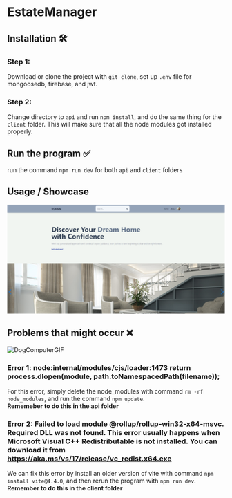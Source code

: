 # EstateManager
## Installation 🛠️
### Step 1: 
Download or clone the project with `git clone`, set up `.env` file for mongoosedb, firebase, and jwt.
### Step 2:
Change directory to `api` and run `npm install`, and do the same thing for the `client` folder. This will make sure that all the node modules got installed properly.
## Run the program ✅
run the command `npm run dev` for both `api` and `client` folders
## Usage / Showcase
![show case of front page](/client/public/image.png)
## Problems that might occur ❌
![DogComputerGIF](https://github.com/Kai0802/EstateManager/assets/75660550/39a439e3-231f-449a-bce3-0cf0c72e663e)
### Error 1: node:internal/modules/cjs/loader:1473 return process.dlopen(module, path.toNamespacedPath(filename)); 
For this error, simply delete the node_modules with command `rm -rf node_modules`, and run the command `npm update`.\
**Rememeber to do this in the api folder**
### Error 2: Failed to load module @rollup/rollup-win32-x64-msvc. Required DLL was not found. This error usually happens when Microsoft Visual C++ Redistributable is not installed. You can download it from https://aka.ms/vs/17/release/vc_redist.x64.exe
We can fix this error by install an older version of vite with command `npm install vite@4.4.0`, and then rerun the program with `npm run dev`.\
**Remember to do this in the client folder**

